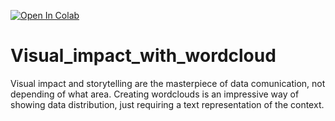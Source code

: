 [![Open In Colab](https://colab.research.google.com/assets/colab-badge.svg)](https://colab.research.google.com/github/googlecolab/colabtools/blob/master/notebooks/colab-github-demo.ipynb)


# Visual_impact_with_wordcloud

Visual impact and storytelling are the masterpiece of data comunication, not depending of what area. Creating wordclouds is an impressive way of showing data distribution, just requiring a text representation of the context.


